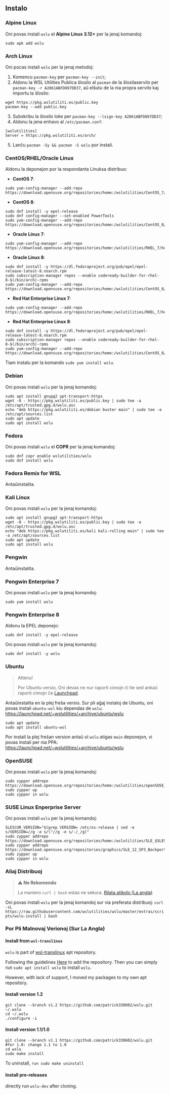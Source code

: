## Instalo

### Alpine Linux

Oni povas instali `wslu` el **Alpine Linux 3.12+** per la jenaj komandoj:

```
sudo apk add wslu
```

### Arch Linux

Oni pocas instali `wslu` per la jenaj metodoj:
1. Komencu `pacman-key` per `pacman-key --init`;
2. Aldonu la WSL Utilities Publica ŝlosilo al `pacman` de la ŝlosilaservilo per `pacman-key -r A2861ABFD897DD37`, aŭ elŝutu de la nia propra servilo kaj importu la ŝlosilo:
```
wget https://pkg.wslutiliti.es/public.key
pacman-key --add public.key
```
3. Subskribu la ŝlosilo loke per `pacman-key --lsign-key A2861ABFD897DD37`;
4. Aldonu la jena enhavo al `/etc/pacman.conf`:
```
[wslutilities]
Server = https://pkg.wslutiliti.es/arch/
```
5. Lanĉu `pacman -Sy && pacman -S wslu` por instali.

### CentOS/RHEL/Oracle Linux

Aldonu la deponejon por la respondanta Linuksa distribuo:

- **CentOS 7**: 
```
sudo yum-config-manager --add-repo https://download.opensuse.org/repositories/home:/wslutilities/CentOS_7/home:wslutilities.repo
```
- **CentOS 8**: 
```
sudo dnf install -y epel-release 
sudo dnf config-manager --set-enabled PowerTools
sudo yum-config-manager --add-repo https://download.opensuse.org/repositories/home:/wslutilities/CentOS_8/home:wslutilities.repo
```
- **Oracle Linux 7**: 
```
sudo yum-config-manager --add-repo https://download.opensuse.org/repositories/home:/wslutilities/RHEL_7/home:wslutilities.repo
```
- **Oracle Linux 8**: 
```
sudo dnf install -y https://dl.fedoraproject.org/pub/epel/epel-release-latest-8.noarch.rpm
sudo subscription-manager repos --enable codeready-builder-for-rhel-8-$(/bin/arch)-rpms
sudo yum-config-manager --add-repo https://download.opensuse.org/repositories/home:/wslutilities/CentOS_8/home:wslutilities.repo
```
- **Red Hat Enterprise Linux 7**: 
```
sudo yum-config-manager --add-repo https://download.opensuse.org/repositories/home:/wslutilities/RHEL_7/home:wslutilities.repo
```
- **Red Hat Enterprise Linux 8**: 
```
sudo dnf install -y https://dl.fedoraproject.org/pub/epel/epel-release-latest-8.noarch.rpm
sudo subscription-manager repos --enable codeready-builder-for-rhel-8-$(/bin/arch)-rpms
sudo yum-config-manager --add-repo https://download.opensuse.org/repositories/home:/wslutilities/CentOS_8/home:wslutilities.repo
```

Tiam instalu per la komando `sudo yum install wslu`.


### Debian

Oni povas instali `wslu` per la jenaj komandoj:

```
sudo apt install gnupg2 apt-transport-https
wget -O - https://pkg.wslutiliti.es/public.key | sudo tee -a /etc/apt/trusted.gpg.d/wslu.asc
echo "deb https://pkg.wslutiliti.es/debian buster main" | sudo tee -a /etc/apt/sources.list
sudo apt update
sudo apt install wslu
```

### Fedora

Oni povas instali `wslu` el **COPR** per la jenaj komandoj:

```
sudo dnf copr enable wslutilities/wslu
sudo dnf install wslu
```

### Fedora Remix for WSL

Antaŭinstalita.

### Kali Linux

Oni povas instali `wslu` per la jenaj komandoj:

```
sudo apt install gnupg2 apt-transport-https
wget -O - https://pkg.wslutiliti.es/public.key | sudo tee -a /etc/apt/trusted.gpg.d/wslu.asc
echo "deb https://pkg.wslutiliti.es/kali kali-rolling main" | sudo tee -a /etc/apt/sources.list
sudo apt update
sudo apt install wslu
```

### Pengwin

Antaŭinstalita.

### Pengwin Enterprise 7

Oni povas instali `wslu` per la jenaj komandoj:

```
sudo yum install wslu
```

### Pengwin Enterprise 8

Aldonu la EPEL deponejo:
```
sudo dnf install -y epel-release
```

Oni povas instali `wslu` per la jenaj komandoj:

```
sudo dnf install -y wslu
```

### Ubuntu

> Attenu!
>
> Por Ubuntu versio, Oni devas ne nur raporti cimojn ĉi tie sed ankaŭ raporti cimojn ĉe [Launchpad](https://bugs.launchpad.net/ubuntu/+source/wslu).

Antaŭinstalita en la plej freŝa versio. Sur pli aĝaj instaloj de Ubuntu, oni povas instali `ubuntu-wsl` kiu dependas de `wslu`: <https://launchpad.net/~wslutilities/+archive/ubuntu/wslu>

```
sudo apt update
sudo apt install ubuntu-wsl
```

Por instali la plej freŝan version antaŭ ol `wslu` atigas `main` deponejon, vi povas instali per nia PPA: <https://launchpad.net/~wslutilities/+archive/ubuntu/wslu>

### OpenSUSE

Oni povas instali `wslu` per la jenaj komandoj:

```
sudo zypper addrepo https://download.opensuse.org/repositories/home:/wslutilities/openSUSE_Leap_15.1/home:wslutilities.repo
sudo zypper up
sudo zypper in wslu
```

### SUSE Linux Enperprise Server

Oni povas instali `wslu` per la jenaj komandoj:

```
SLESCUR_VERSION="$(grep VERSION= /etc/os-release | sed -e s/VERSION=//g -e s/\"//g -e s/-/_/g)"
sudo zypper addrepo https://download.opensuse.org/repositories/home:/wslutilities/SLE_$SLESCUR_VERSION/home:wslutilities.repo
sudo zypper addrepo https://download.opensuse.org/repositories/graphics/SLE_12_SP3_Backports/graphics.repo
sudo zypper up
sudo zypper in wslu
```

### Aliaj Distribuoj

> **⚠ Ne Rekomendu**
> 
> La maniero `curl | bash` estas ne sekura. [Rilata atikolo (La angla)](https://sandstorm.io/news/2015-09-24-is-curl-bash-insecure-pgp-verified-install)

Oni povas instali `wslu` per la jenaj komandoj sur via preferata distribuoj: `curl -sL https://raw.githubusercontent.com/wslutilities/wslu/master/extras/scripts/wslu-install | bash`

### Por Pli Malnovaj Verionoj (Sur La Angla)

#### Install from `wsl-translinux`

`wslu` is part of [wsl-translinux](https://github.com/cerebrate/wsl-translinux) apt repository. 

Following the guidelines [Here](https://github.com/cerebrate/wsl-translinux/blob/master/README.md) to add the repository. Then you can simply run `sudo apt install wslu` to install `wslu`.

However, with lack of support, I moved my packages to my own apt repository.

#### Install version 1.2

```
git clone --branch v1.2 https://github.com/patrick330602/wslu.git ~/.wslu
cd ~/.wslu
./configure -i
```

#### Install version 1.1/1.0
```
git clone --branch v1.1 https://github.com/patrick330602/wslu.git
#for 1.0: change 1.1 to 1.0
cd wslu
sudo make install
```

To uninstall, `run sudo make uninstall`

#### Install pre-releases

directly run `wslu-dev` after cloning.
